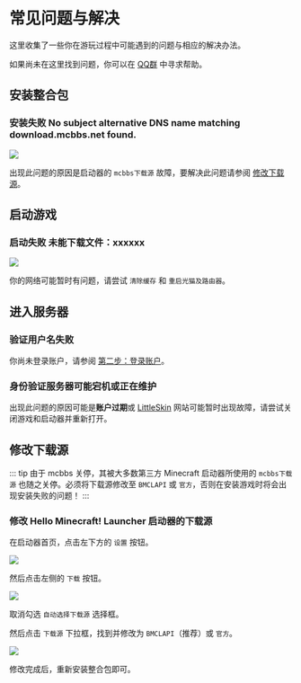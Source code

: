 # 常见问题与解决

这里收集了一些你在游玩过程中可能遇到的问题与相应的解决办法。

如果尚未在这里找到问题，你可以在 [QQ群](https://qm.qq.com/q/2Ly0obalpu) 中寻求帮助。

## 安装整合包

### 安装失败 No subject alternative DNS name matching download.mcbbs.net found.

![](/images/troubles-modpack-install-error-1.jpg)

出现此问题的原因是启动器的 `mcbbs下载源` 故障，要解决此问题请参阅 [修改下载源](#修改下载源)。

## 启动游戏

### 启动失败 未能下载文件：xxxxxx

![](/images/troubles-start-error-1.jpg)

你的网络可能暂时有问题，请尝试 `清除缓存` 和 `重启光猫及路由器`。

## 进入服务器

### 验证用户名失败

你尚未登录账户，请参阅 [第二步：登录账户](/guide/getting-started#第二步-登录账户)。

### 身份验证服务器可能宕机或正在维护

出现此问题的原因可能是**账户过期**或 [LittleSkin](https://littleskin.cn) 网站可能暂时出现故障，请尝试关闭游戏和启动器并重新打开。

## 修改下载源

::: tip
由于 mcbbs 关停，其被大多数第三方 Minecraft 启动器所使用的 `mcbbs下载源` 也随之关停。必须将下载源修改至 `BMCLAPI` 或 `官方`，否则在安装游戏时将会出现安装失败的问题！
:::

### 修改 Hello Minecraft! Launcher 启动器的下载源

在启动器首页，点击左下方的 `设置` 按钮。

![](/images/change-download-source-step-1.jpg)

然后点击左侧的 `下载` 按钮。

![](/images/change-download-source-step-2.jpg)

取消勾选 `自动选择下载源` 选择框。

然后点击 `下载源` 下拉框，找到并修改为 `BMCLAPI`（推荐）或 `官方`。

![](/images/change-download-source-step-3.jpg)

修改完成后，重新安装整合包即可。
